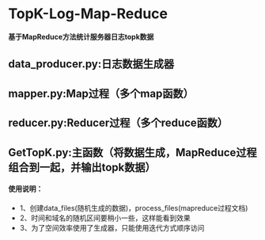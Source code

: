 # TopK-Log-Map-Reduce
**基于MapReduce方法统计服务器日志topk数据**
## data_producer.py:日志数据生成器
## mapper.py:Map过程（多个map函数）
## reducer.py:Reducer过程（多个reduce函数）
## GetTopK.py:主函数（将数据生成，MapReduce过程组合到一起，并输出topk数据）
#### 使用说明：
* 1、创建data_files(随机生成的数据)，process_files(mapreduce过程文档)
* 2、时间和域名的随机区间要稍小一些，这样能看到效果
* 3、为了空间效率使用了生成器，只能使用迭代方式顺序访问